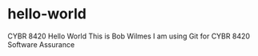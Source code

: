 # hello-world
CYBR 8420 Hello World
This is Bob Wilmes
I am using Git for CYBR 8420 Software Assurance

